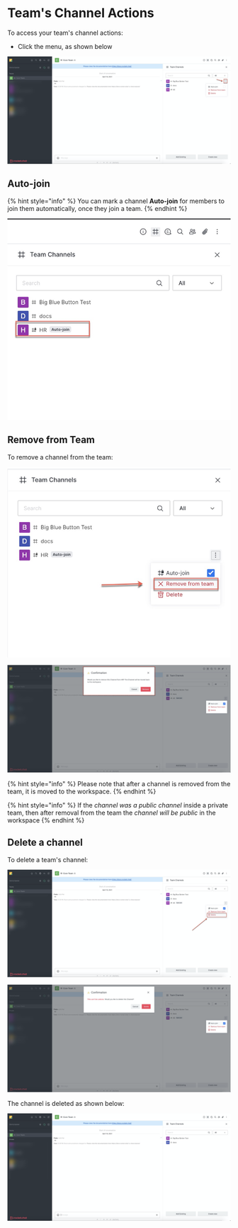 # Team's Channel Actions

To access your team's channel actions:

* Click the menu, as shown below

![](../../../../.gitbook/assets/image%20%28371%29.png)

## Auto-join

{% hint style="info" %}
You can mark a channel **Auto-join** for members to join them automatically, once they join a team.
{% endhint %}

![](../../../../.gitbook/assets/image%20%28352%29.png)

## Remove from Team

To remove a channel from the team:

![](../../../../.gitbook/assets/image%20%28359%29.png)

![](../../../../.gitbook/assets/image%20%28367%29.png)

{% hint style="info" %}
Please note that after a channel is removed from the team, it is moved to the workspace.
{% endhint %}

{% hint style="info" %}
If the _channel was a public channel_ inside a private team, then after removal from the team the _channel will be public_ in the workspace
{% endhint %}

## Delete a channel

To delete a team's channel:

![](../../../../.gitbook/assets/image%20%28343%29.png)

![](../../../../.gitbook/assets/image%20%28346%29.png)

The channel is deleted as shown below:

![](../../../../.gitbook/assets/image%20%28372%29.png)

